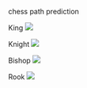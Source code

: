 chess path prediction

King
![](./King.gif?raw=true)

Knight
![](./Knight.gif?raw=true)

Bishop
![](./Bishop.gif?raw=true)

Rook
![](./Rook.gif?raw=true)